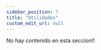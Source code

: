 ```yaml
---
sidebar_position: 7
title: "Utilidades"
custom_edit_url: null
---
```


No hay contenido en esta seccion!!